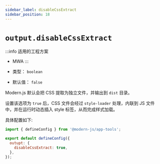 ```yaml
---
sidebar_label: disableCssExtract
sidebar_position: 18
---
```


# `output.disableCssExtract`

:::info 适用的工程方案
* MWA
:::

* 类型： `boolean`
* 默认值： `false`

Modern.js 默认会把 CSS 提取为独立文件，并输出到 `dist` 目录。

设置该选项为 `true` 后，CSS 文件会经过 `style-loader` 处理，内联到 JS 文件中，并在运行时动态插入 style 标签，从而完成样式加载。

具体配置如下:

```javascript title="modern.config.js"
import { defineConfig } from '@modern-js/app-tools';

export default defineConfig({
  outupt: {
    disableCssExtract: true,
  },
});
```
